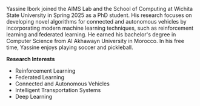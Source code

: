 <p>Yassine Ibork joined the AIMS Lab and the School of Computing at Wichita State University in Spring 2025 as a PhD student. His research focuses on developing novel algorithms for connected and autonomous vehicles by incorporating modern machine learning techniques, such as reinforcement learning and federated learning. He earned his bachelor's degree in Computer Science from Al Akhawayn University in Morocco. In his free time, Yassine enjoys playing soccer and pickleball.</p>

**Research Interests**<br />
- Reinforcement Learning
- Federated Learning
- Connected and Autonomous Vehicles
- Intelligent Transportation Systems
- Deep Learning